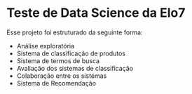 # Teste de Data Science da Elo7

Esse projeto foi estruturado da seguinte forma:
<ul>
  <li>Análise exploratória </li>
  <li>Sistema de classificação de produtos </li>
  <li>Sistema de termos de busca</li>
  <li>Avaliação dos sistemas de classificação</li>
  <li>Colaboração entre os sistemas</li>
  <li>Sistema de Recomendação</li>
</ul>


